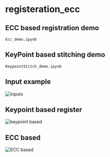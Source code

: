 # registeration_ecc

## ECC based registration demo

```Ecc_demo.ipynb```

## KeyPoint based stitching demo

```KeypointStitch_demo.ipynb```

## Input example

![inputs](inputs.png)

## Keypoint based register

![keypoint based](keypoints.png)

## ECC based

![ECC based](ECC_registered.jpg)

